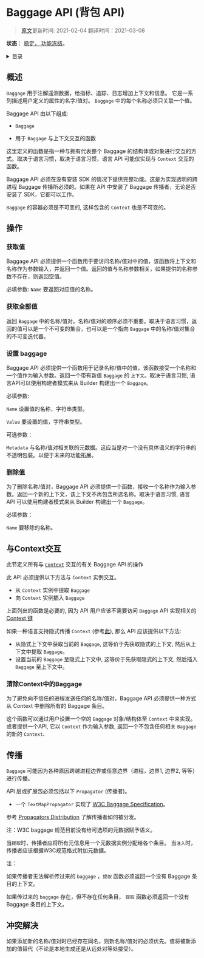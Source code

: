 <!-- # Baggage API -->
# Baggage API (背包 API)
>[原文](https://github.com/open-telemetry/opentelemetry-specification/blob/main/specification/baggage/api.md)更新时间: 2021-02-04
>翻译时间：2021-03-08

<!-- **Status**: [Stable, Feature-freeze](../document-status.md) -->
**状态**： [稳定， 功能冻结](../document-status.md)。

<!-- Table of Contents -->
<!-- - [Overview](#overview) -->
<!-- - [Operations](#operations) -->
<!--   - [Get Value](#get-value) -->
<!--   - [Get All Values](#get-all-values) -->
<!--   - [Set Value](#set-value) -->
<!--   - [Remove Value](#remove-value) -->
<!-- - [Context Interaction](#context-interaction) -->
<!--   - [Clear Baggage in the Context](#clear-baggage-in-the-context) -->
<!-- - [Propagation](#propagation) -->
<!-- - [Conflict Resolution](#conflict-resolution) -->

<details>
<summary>
目录
</summary>

- [概述](#概述)
- [操作](#操作)
  - [获取值](#获取值)
  - [获取全部值](#获取全部值)
  - [设置值](#设置值)
  - [删除值](#删除值)
- [与 Context 交互](#与Context交互)
  - [清除 Context 中的 Baggage](#清除Context中的Baggage)
- [传播](#传播)
- [冲突解决](#[冲突解决)
</details>


## 概述

<!-- `Baggage` is used to annotate telemetry, adding context and information to -->
<!-- metrics, traces, and logs. It is a set of name/value pairs describing -->
<!-- user-defined properties. Each name in `Baggage` MUST be associated with -->
<!-- exactly one value. -->
 `Baggage` 用于注解遥测数据，给指标、追踪、日志增加上下文和信息。 它是一系列描述用户定义的属性的名字/值对。 `Baggage` 中的每个名称必须只关联一个值。

<!-- The Baggage API consists of: -->

Baggage API 由以下组成:

  <!--- the `Baggage``-->
- `Baggage`

  <!--- functions to interact with the `Baggage` in a `Context`-->
- 用于 `Baggage` 与上下文交互的函数

<!-- The functions described here are one way to approach interacting with the -->
<!-- `Baggage` via having struct/object that represents the entire Baggage content. -->
<!-- Depending on language idioms, a language API MAY implement these functions by -->
<!-- providing the defined functionality interacting purely via the `Context`. -->
这里定义的函数是指一种与拥有代表整个 Baggage 的结构体或对象进行交互的方式。取决于语言习惯，取决于语言习惯，语言 API 可能仅实现与 `Context` 交互的函数。

<!-- The Baggage API MUST be fully functional in the absence of an installed SDK. -->
<!-- This is required in order to enable transparent cross-process Baggage -->
<!-- propagation. If a Baggage propagator is installed into the API, it will work -->
<!-- with or without an installed SDK. -->
Baggage API 必须在没有安装 SDK 的情况下提供完整功能。这是为实现透明的跨进程 Baggage 传播所必须的。如果在 API 中安装了 Baggage 传播者，无论是否安装了 SDK，它都可以工作。

<!-- The `Baggage` container MUST be immutable, so that the containing `Context` -->
<!-- also remains immutable. -->
`Baggage` 的容器必须是不可变的, 这样包含的 `Context` 也是不可变的。

<!-- ## Operations -->
## 操作

<!-- ### Get Value -->
### 获取值

<!-- To access the value for a name/value pair set by a prior event, the Baggage API -->
<!-- MUST provide a function that takes the name as input, and returns a value -->
<!-- associated with the given name, or null if the given name is not present. -->
Baggage API 必须提供一个函数用于要访问名称/值对中的值，该函数将上下文和名称作为参数输入，并返回一个值。返回的值与名称参数相关，如果提供的名称参数不存在，则返回空值。

<!-- REQUIRED parameters: -->
<!-- `Name` the name to return the value for. -->
必填参数:
 `Name` 要返回对应值的名称。

<!-- ### Get All Values -->
### 获取全部值

<!-- Returns the name/value pairs in the `Baggage`. The order of name/value pairs -->
<!-- MUST NOT be significant. Based on the language specifics, the returned -->
<!-- value can be either an immutable collection or an iterator on the immutable -->
<!-- collection of name/value pairs in the `Baggage`. -->
返回 `Baggage` 中的名称/值对。名称/值对的顺序必须不重要。取决于语言习惯，返回的值可以是一个不可变的集合，也可以是一个指向 `Baggage` 中的名称/值对集合的不可变迭代器。

<!-- ### Set Value -->
### 设置 baggage

<!-- To record the value for a name/value pair, the Baggage API MUST provide a -->
<!-- function which takes a name, and a value as input. Returns a new `Baggage` -->
<!-- that contains the new value. Depending on language idioms, a language API MAY -->
<!-- implement these functions by using a `Builder` pattern and exposing a way to -->
<!-- construct a `Builder` from a `Baggage`. -->
Baggage API 必须提供一个函数用于记录名称/值中的值，该函数接受一个名称和一个值作为输入参数。返回一个带有新值 `Baggage` 的 `上下文`。取决于语言习惯, 语言API可以使用构建者模式来从 Builder 构建出一个 `Baggage`。

<!-- REQUIRED parameters: -->
必填参数:

<!-- `Name` The name for which to set the value, of type string. -->
`Name` 设置值的名称，字符串类型。

<!-- `Value` The value to set, of type string. -->
`Value` 要设置的值，字符串类型。

<!--OPTIONAL parameters:-->
可选参数：

<!-- `Metadata` Optional metadata associated with the name-value pair. This should be -->
<!-- an opaque wrapper for a string with no semantic meaning. Left opaque to allow -->
<!-- for future functionality. -->
`Metadata` 与名称/值对相关联的元数据。这应当是对一个没有具体语义的字符串的不透明包装。以便于未来的功能拓展。

<!-- ### Remove Value -->
###  删除值

<!-- To delete a name/value pair, the Baggage API MUST provide a function which -->
<!-- takes a name as input. Returns a new `Baggage` which no longer contains the -->
<!-- selected name. Depending on language idioms, a language API MAY -->
<!-- implement these functions by using a `Builder` pattern and exposing a way to -->
<!-- construct a `Builder` from a `Baggage`. -->
为了删除名称/值对，Baggage API 必须提供一个函数，接收一个名称作为输入参数。返回一个新的上下文，该上下文不再包含所选名称。取决于语言习惯, 语言 API 可以使用构建者模式来从 Builder 构建出一个 `Baggage`。

<!--REQUIRED parameters:-->
必填参数：

<!--Name the name to remove.-->
`Name` 要移除的名称。

<!-- ## Context Interaction -->
## 与Context交互

<!-- This section defines all operations within the Baggage API that interact with -->
<!-- the [`Context`](../context/context.md). -->
此节定义所有与 [`Context`](../context/context.md) 交互的有关 Baggage API 的操作

<!-- The API MUST provide the following functionality to interact with a `Context` -->
<!-- instance: -->
此 API 必须提供以下方法与 `Context` 实例交互。

<!-- - Extract the `Baggage` from a `Context` instance -->
<!-- - Insert the `Baggage` to a `Context` instance -->
- 从 `Context` 实例中提取 `Baggage`
- 向 `Context` 实例插入 `Baggage`

<!-- The functionality listed above is necessary because API users SHOULD NOT have -->
<!-- access to the [Context Key](../context/context.md#create-a-key) used by the -->
<!-- Baggage API implementation. -->
上面列出的函数是必要的, 因为 API 用户应该不需要访问 `Baggage` API 实现相关的 [Context 键](../context/context.md#create-a-key)

<!-- If the language has support for implicitly propagated `Context` (see -->
<!-- [here](../context/context.md#optional-global-operations)), the API SHOULD also -->
<!-- provide the following functionality: -->
如果一种语言支持隐式传播 `Context` (参考[此](../context/context.md#optional-global-operations)), 那么 API 应该提供以下方法:

<!-- - Get the currently active `Baggage` from the implicit context. This is -->
<!-- equivalent to getting the implicit context, then extracting the `Baggage` from -->
<!-- the context. -->
<!-- - Set the currently active `Baggage` to the implicit context. This is equivalent -->
<!-- to getting the implicit context, then inserting the `Baggage` to the context. -->
- 从隐式上下文中获取当前的 `Baggage`, 这等价于先获取隐式的上下文, 然后从上下文中提取 `Baggage`。
- 设置当前的 `Baggage` 至隐式上下文中, 这等价于先获取隐式的上下文, 然后插入 `Baggage` 至上下文中。

<!-- ### Clear Baggage in the Context -->
### 清除Context中的Baggage

<!-- To avoid sending any name/value pairs to an untrusted process, the Baggage API -->
<!-- MUST provide a way to remove all baggage entries from a context. -->
为了避免向不信任的进程发送任何的名称/值对，Baggage API 必须提供一种方式从 Context 中删除所有的 Baggage 条目。

<!-- This functionality can be implemented by having the user set an empty `Baggage` -->
<!-- object/struct into the context, or by providing an API that takes a `Context` as -->
<!-- input, and returns a new `Context` with no `Baggage` associated. -->
这个函数可以通过用户设置一个空的 `Baggage` 对象/结构体至 `Context` 中来实现。 或者提供一个API, 它以 `Context` 作为输入参数, 返回一个不包含任何相关 `Baggage` 的新的 `Context`.

<!-- ## Propagation -->
## 传播

<!-- `Baggage` MAY be propagated across process boundaries or across any arbitrary -->
<!-- boundaries (process, $OTHER_BOUNDARY1, $OTHER_BOUNDARY2, etc) for various -->
<!-- reasons. -->
`Baggage` 可能因为各种原因跨越进程边界或任意边界（进程，边界1, 边界2, 等等）进行传播。

<!-- The API layer or an extension package MUST include the following `Propagator`s: -->
API 层或扩展包必须包括以下 `Propagator` (传播者)。

<!-- * A `TextMapPropagator` implementing the [W3C Baggage Specification](https://w3c.github.io/baggage). -->

* 一个 `TextMapPropagator` 实现了 [W3C Baggage Specification](https://w3c.github.io/baggage)。

<!-- See [Propagators Distribution](../context/api-propagators.md#propagators-distribution) -->
<!-- for how propagators are to be distributed. -->
参考 [Propagators Distribution](../context/api-propagators.md#propagators-distribution) 了解传播者如何被分发。

<!-- Note: The W3C baggage specification does not currently assign semantic meaning -->
<!-- to the optional metadata. -->
注：W3C baggage 规范目前没有给可选项的元数据赋予语义。

<!-- On `extract`, the propagator should store all metadata as a single metadata instance per entry. -->
<!-- On `inject`, the propagator should append the metadata per the W3C specification format. -->
当`提取`时，传播者应将所有元信息用一个元数据实例分配给各个条目。
当`注入`时，传播者应该根据W3C规范格式附加元数据。

<!-- Notes: -->
注：

<!-- If the propagator is unable to parse the incoming `baggage`, `extract` MUST return -->
<!-- a `Context` with no baggage entries in it. -->
如果传播者无法解析传过来的 `baggage` ，`提取` 函数必须返回一个没有 Baggage 条目的上下文。

<!-- If the incoming `baggage` is present, but contains no entries, `extract` MUST -->
<!-- return a `Context` with no baggage entries in it. -->
如果传过来的 `baggage` 存在，但不存在任何条目， `提取` 函数必须返回一个没有 Baggage 条目的上下文。

<!-- ## Conflict Resolution -->
## 冲突解决

<!-- If a new name/value pair is added and its name is the same as an existing name, -->
<!-- than the new pair MUST take precedence. The value is replaced with the added -->
<!-- value (regardless if it is locally generated or received from a remote peer). -->
如果添加新的名称/值对时已经存在同名，则新名称/值对的必须优先。值将被新添加的值替代（不论是本地生成还是从远处对等处接受）。